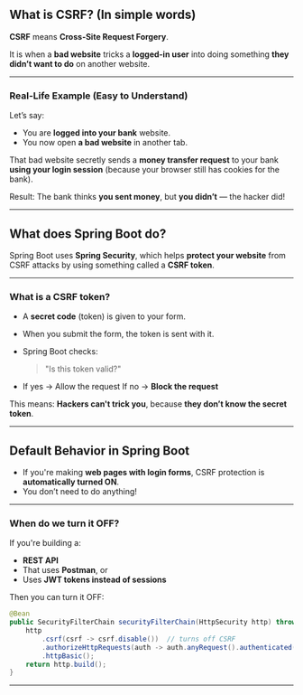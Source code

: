## What is CSRF? (In simple words)

**CSRF** means **Cross-Site Request Forgery**.

It is when a **bad website** tricks a **logged-in user** into doing something **they didn’t want to do** on another website.

---

### Real-Life Example (Easy to Understand)

Let’s say:

* You are **logged into your bank** website.
* You now open **a bad website** in another tab.

That bad website secretly sends a **money transfer request** to your bank **using your login session** (because your browser still has cookies for the bank).

Result: The bank thinks **you sent money**, but **you didn’t** — the hacker did!

---

## What does Spring Boot do?

Spring Boot uses **Spring Security**, which helps **protect your website** from CSRF attacks by using something called a **CSRF token**.

---

### What is a CSRF token?

* A **secret code** (token) is given to your form.
* When you submit the form, the token is sent with it.
* Spring Boot checks:

  > "Is this token valid?"
* If yes → Allow the request
  If no → **Block the request**

This means: **Hackers can't trick you**, because **they don’t know the secret token**.

---

## Default Behavior in Spring Boot

* If you're making **web pages with login forms**, CSRF protection is **automatically turned ON**.
* You don’t need to do anything!

---

### When do we turn it OFF?

If you're building a:

* **REST API**
* That uses **Postman**, or
* Uses **JWT tokens instead of sessions**

Then you can turn it OFF:

```java
@Bean
public SecurityFilterChain securityFilterChain(HttpSecurity http) throws Exception {
    http
        .csrf(csrf -> csrf.disable())  // turns off CSRF
        .authorizeHttpRequests(auth -> auth.anyRequest().authenticated())
        .httpBasic();
    return http.build();
}
```

---
